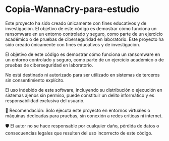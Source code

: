 # Copia-WannaCry-para-estudio
Este proyecto ha sido creado únicamente con fines educativos y de investigación.  El objetivo de este código es demostrar cómo funciona un ransomware en un entorno controlado y seguro, como parte de un ejercicio académico o de pruebas de ciberseguridad en laboratorio. 
Este proyecto ha sido creado únicamente con fines educativos y de investigación.

El objetivo de este código es demostrar cómo funciona un ransomware en un entorno controlado y seguro, como parte de un ejercicio académico o de pruebas de ciberseguridad en laboratorio.

No está destinado ni autorizado para ser utilizado en sistemas de terceros sin consentimiento explícito.

El uso indebido de este software, incluyendo su distribución o ejecución en sistemas ajenos sin permiso, puede constituir un delito informático y es responsabilidad exclusiva del usuario.

🧠 Recomendación: Solo ejecuta este proyecto en entornos virtuales o máquinas dedicadas para pruebas, sin conexión a redes críticas ni internet.

🛡️ El autor no se hace responsable por cualquier daño, pérdida de datos o consecuencias legales que resulten del uso incorrecto de este código.
